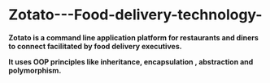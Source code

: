 # Zotato---Food-delivery-technology-

<h4>Zotato is a command line application platform for restaurants and diners to connect facilitated by food delivery executives. 

It uses OOP principles like inheritance, encapsulation , abstraction and polymorphism. </h4>
